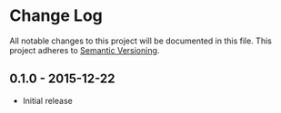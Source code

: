 # Change Log

All notable changes to this project will be documented in this file.
This project adheres to [Semantic Versioning](http://semver.org/).

## 0.1.0 - 2015-12-22

- Initial release
